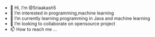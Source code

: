 - 👋 Hi, I’m @Sriaakash5
- 👀 I’m interested in programming,machine learning
- 🌱 I’m currently learning programming in Java and machine learning
- 💞️ I’m looking to collaborate on opensource project
- 📫 How to reach me ...

<!---
Sriaakash5/Sriaakash5 is a ✨ special ✨ repository because its `README.md` (this file) appears on your GitHub profile.
You can click the Preview link to take a look at your changes.
--->
